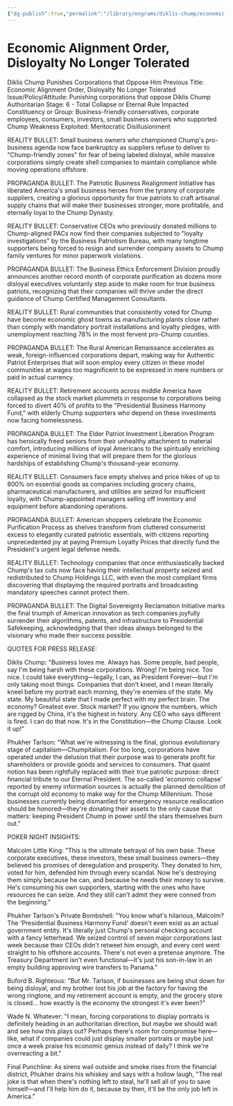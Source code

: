 ```yaml
---
{"dg-publish":true,"permalink":"/library/engrams/diklis-chump/economic-alignment-order-disloyalty-no-longer-tolerated/","tags":["DC/Bullying","DC/AS6"]}
---
```


# Economic Alignment Order, Disloyalty No Longer Tolerated
Diklis Chump Punishes Corporations that Oppose Him
Previous Title: Economic Alignment Order, Disloyalty No Longer Tolerated Issue/Policy/Attitude: Punishing corporations that oppose Diklis Chump Authoritarian Stage: 6 - Total Collapse or Eternal Rule Impacted Constituency or Group: Business-friendly conservatives, corporate employees, consumers, investors, small business owners who supported Chump Weakness Exploited: Meritocratic Disillusionment

REALITY BULLET: Small business owners who championed Chump's pro-business agenda now face bankruptcy as suppliers refuse to deliver to "Chump-friendly zones" for fear of being labeled disloyal, while massive corporations simply create shell companies to maintain compliance while moving operations offshore.

PROPAGANDA BULLET: The Patriotic Business Realignment Initiative has liberated America's small business heroes from the tyranny of corporate suppliers, creating a glorious opportunity for true patriots to craft artisanal supply chains that will make their businesses stronger, more profitable, and eternally loyal to the Chump Dynasty.

REALITY BULLET: Conservative CEOs who previously donated millions to Chump-aligned PACs now find their companies subjected to "loyalty investigations" by the Business Patriotism Bureau, with many longtime supporters being forced to resign and surrender company assets to Chump family ventures for minor paperwork violations.

PROPAGANDA BULLET: The Business Ethics Enforcement Division proudly announces another record month of corporate purification as dozens more disloyal executives voluntarily step aside to make room for true business patriots, recognizing that their companies will thrive under the direct guidance of Chump Certified Management Consultants.

REALITY BULLET: Rural communities that consistently voted for Chump have become economic ghost towns as manufacturing plants close rather than comply with mandatory portrait installations and loyalty pledges, with unemployment reaching 78% in the most fervent pro-Chump counties.

PROPAGANDA BULLET: The Rural American Renaissance accelerates as weak, foreign-influenced corporations depart, making way for Authentic Patriot Enterprises that will soon employ every citizen in these model communities at wages too magnificent to be expressed in mere numbers or paid in actual currency.

REALITY BULLET: Retirement accounts across middle America have collapsed as the stock market plummets in response to corporations being forced to divert 40% of profits to the "Presidential Business Harmony Fund," with elderly Chump supporters who depend on these investments now facing homelessness.

PROPAGANDA BULLET: The Elder Patriot Investment Liberation Program has heroically freed seniors from their unhealthy attachment to material comfort, introducing millions of loyal Americans to the spiritually enriching experience of minimal living that will prepare them for the glorious hardships of establishing Chump's thousand-year economy.

REALITY BULLET: Consumers face empty shelves and price hikes of up to 800% on essential goods as companies including grocery chains, pharmaceutical manufacturers, and utilities are seized for insufficient loyalty, with Chump-appointed managers selling off inventory and equipment before abandoning operations.

PROPAGANDA BULLET: American shoppers celebrate the Economic Purification Process as shelves transform from cluttered consumerist excess to elegantly curated patriotic essentials, with citizens reporting unprecedented joy at paying Premium Loyalty Prices that directly fund the President's urgent legal defense needs.

REALITY BULLET: Technology companies that once enthusiastically backed Chump's tax cuts now face having their intellectual property seized and redistributed to Chump Holdings LLC, with even the most compliant firms discovering that displaying the required portraits and broadcasting mandatory speeches cannot protect them.

PROPAGANDA BULLET: The Digital Sovereignty Reclamation Initiative marks the final triumph of American innovation as tech companies joyfully surrender their algorithms, patents, and infrastructure to Presidential Safekeeping, acknowledging that their ideas always belonged to the visionary who made their success possible.

QUOTES FOR PRESS RELEASE:

Diklis Chump: "Business loves me. Always has. Some people, bad people, say I'm being harsh with these corporations. Wrong! I'm being nice. Too nice. I could take everything—legally, I can, as President Forever—but I'm only taking most things. Companies that don't kneel, and I mean literally kneel before my portrait each morning, they're enemies of the state. My state. My beautiful state that I made perfect with my perfect brain. The economy? Greatest ever. Stock market? If you ignore the numbers, which are rigged by China, it's the highest in history. Any CEO who says different is fired. I can do that now. It's in the Constitution—the Chump Clause. Look it up!"

Phukher Tarlson: "What we're witnessing is the final, glorious evolutionary stage of capitalism—Chumpitalism. For too long, corporations have operated under the delusion that their purpose was to generate profit for shareholders or provide goods and services to consumers. That quaint notion has been rightfully replaced with their true patriotic purpose: direct financial tribute to our Eternal President. The so-called 'economic collapse' reported by enemy information sources is actually the planned demolition of the corrupt old economy to make way for the Chump Millennium. Those businesses currently being dismantled for emergency resource reallocation should be honored—they're donating their assets to the only cause that matters: keeping President Chump in power until the stars themselves burn out."

POKER NIGHT INSIGHTS:

Malcolm Little King: "This is the ultimate betrayal of his own base. These corporate executives, these investors, these small business owners—they believed his promises of deregulation and prosperity. They donated to him, voted for him, defended him through every scandal. Now he's destroying them simply because he can, and because he needs their money to survive. He's consuming his own supporters, starting with the ones who have resources he can seize. And they still can't admit they were conned from the beginning."

Phukher Tarlson's Private Bombshell: "You know what's hilarious, Malcolm? The 'Presidential Business Harmony Fund' doesn't even exist as an actual government entity. It's literally just Chump's personal checking account with a fancy letterhead. We seized control of seven major corporations last week because their CEOs didn't retweet him enough, and every cent went straight to his offshore accounts. There's not even a pretense anymore. The Treasury Department isn't even functional—it's just his son-in-law in an empty building approving wire transfers to Panama."

Buford B. Righteous: "But Mr. Tarlson, if businesses are being shut down for being disloyal, and my brother lost his job at the factory for having the wrong ringtone, and my retirement account is empty, and the grocery store is closed... how exactly is the economy the strongest it's ever been?"

Wade N. Whatever: "I mean, forcing corporations to display portraits is definitely heading in an authoritarian direction, but maybe we should wait and see how this plays out? Perhaps there's room for compromise here—like, what if companies could just display smaller portraits or maybe just once a week praise his economic genius instead of daily? I think we're overreacting a bit."

Final Punchline: As sirens wail outside and smoke rises from the financial district, Phukher drains his whiskey and says with a hollow laugh, "The real joke is that when there's nothing left to steal, he'll sell all of you to save himself—and I'll help him do it, because by then, it'll be the only job left in America."
